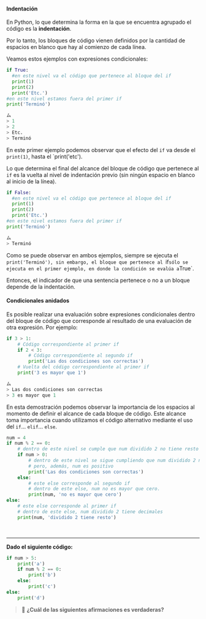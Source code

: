 #### Indentación

En Python, lo que determina la forma en la que se encuentra agrupado el código es la **indentación**.

Por lo tanto, los bloques de código vienen definidos por la cantidad de espacios en blanco que hay al comienzo de cada línea.

Veamos estos ejemplos con expresiones condicionales: 

  ``` python
if True:
    #en este nivel va el código que pertenece al bloque del if
    print(1)
    print(2)
    print('Etc.')
#en este nivel estamos fuera del primer if
print('Terminó')

ム
> 1
> 2
> Etc.
> Terminó
  ```

En este primer ejemplo podemos observar que el efecto del `if` va desde el `print(1)`, hasta el `print('etc').

Lo que determina el final del alcance del bloque de código que pertenece al `if` es la vuelta al nivel de indentación previo (sin ningún espacio en blanco al inicio de la línea).

  ``` python
if False:
    #en este nivel va el código que pertenece al bloque del if
    print(1)
    print(2)
    print('Etc.')
#en este nivel estamos fuera del primer if
print('Terminó')

ム
> Terminó
  ```
Como se puede observar en ambos ejemplos, siempre se ejecuta el `print('Terminó'), sin embargo, el bloque que pertenece al `if` sólo se ejecuta en el primer ejemplo, en donde la condición se evalúa a `True`.

Entonces, el indicador de que una sentencia pertenece o no a un bloque depende de la indentación.

#### Condicionales anidados

Es posible realizar una evaluación sobre expresiones condicionales dentro del bloque de código que corresponde al resultado de una evaluación de otra expresión. Por ejemplo:


``` python
if 3 > 1:
    # Código correspondiente al primer if
    if 2 < 3:
        # Código correspondiente al segundo if
        print('Las dos condiciones son correctas')
    # Vuelta del código correspondiente al primer if
    print('3 es mayor que 1')

ム
> Las dos condiciones son correctas
> 3 es mayor que 1
```

En esta demostración podemos observar la importancia de los espacios al momento de definir el alcance de cada bloque de código. Este alcance toma importancia cuando utilizamos el código alternativo mediante el uso del `if`... `elif`... `else`.  

``` python
num = 4
if num % 2 == 0:
    # dentro de este nivel se cumple que num dividido 2 no tiene resto
    if num > 0:
        # dentro de este nivel se sigue cumpliendo que num dividido 2 no tiene resto
        # pero, además, num es positivo
        print('Las dos condiciones son correctas')
    else:
        # este else corresponde al segundo if
        # dentro de este else, num no es mayor que cero.
        print(num, 'no es mayor que cero')
else:
    # este else corresponde al primer if
    # dentro de este else, num dividido 2 tiene decimales
    print(num, 'dividido 2 tiene resto')
```
<br>

***
**Dado el siguiente código:**

``` python
if num > 5:
    print('a')
    if num % 2 == 0:
        print('b')
    else:
        print('c')
else:
    print('d')
```
> :memo: **¿Cuál de las siguientes afirmaciones es verdaderas?**